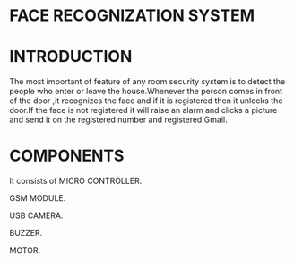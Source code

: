 # FACE RECOGNIZATION SYSTEM
# INTRODUCTION
The most important of feature of any  room security system is to detect the people who enter or leave the house.Whenever the person comes in front of the door ,it recognizes the face and if it is registered then it unlocks the door.If the face is not registered it will raise an alarm and clicks a picture and send it on the registered number and registered Gmail.   
# COMPONENTS
It consists of MICRO CONTROLLER.

GSM MODULE.

USB CAMERA.

BUZZER.

MOTOR.

